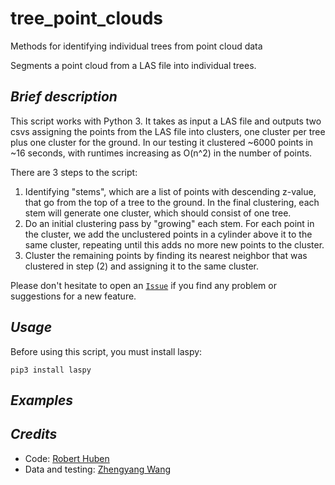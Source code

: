 # tree_point_clouds
Methods for identifying individual trees from point cloud data

Segments a point cloud from a LAS file into individual trees.

## _Brief description_

This script works with Python 3. It takes as input a LAS file and outputs two csvs assigning the points from the LAS file into clusters, one cluster per tree plus one cluster for the ground. In our testing it clustered ~6000 points in ~16 seconds, with runtimes increasing as O(n^2) in the number of points.

There are 3 steps to the script:

1. Identifying "stems", which are a list of points with descending z-value, that go from the top of a tree to the ground. In the final clustering, each stem will generate one cluster, which should consist of one tree.
2. Do an initial clustering pass by "growing" each stem. For each point in the cluster, we add the unclustered points in a cylinder above it to the same cluster, repeating until this adds no more new points to the cluster.
3. Cluster the remaining points by finding its nearest neighbor that was clustered in step (2) and assigning it to the same cluster.

Please don't hesitate to open an [`Issue`](https://github.com/RobertHuben/tree_point_clouds/issues) if you find any problem or suggestions for a new feature.



## _Usage_

Before using this script, you must install laspy:
```
pip3 install laspy
```



## _Examples_


## _Credits_
- Code: [Robert Huben](mailto:rvhuben@gmail.com)
- Data and testing: [Zhengyang Wang](mailto:zhengyangwang@g.harvard.edu)
